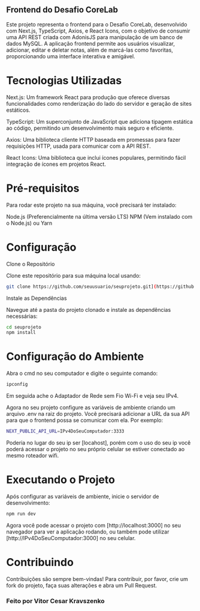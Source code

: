 ## Frontend do Desafio CoreLab

Este projeto representa o frontend para o Desafio CoreLab, desenvolvido com Next.js, TypeScript, Axios, e React Icons, com o objetivo de consumir uma API REST criada com AdonisJS para manipulação de um banco de dados MySQL. A aplicação frontend permite aos usuários visualizar, adicionar, editar e deletar notas, além de marcá-las como favoritas, proporcionando uma interface interativa e amigável.

# Tecnologias Utilizadas

Next.js: Um framework React para produção que oferece diversas funcionalidades como renderização do lado do servidor e geração de sites estáticos.

TypeScript: Um superconjunto de JavaScript que adiciona tipagem estática ao código, permitindo um desenvolvimento mais seguro e eficiente.

Axios: Uma biblioteca cliente HTTP baseada em promessas para fazer requisições HTTP, usada para comunicar com a API REST.

React Icons: Uma biblioteca que inclui ícones populares, permitindo fácil integração de ícones em projetos React.

# Pré-requisitos

Para rodar este projeto na sua máquina, você precisará ter instalado:

Node.js (Preferencialmente na última versão LTS)
NPM (Vem instalado com o Node.js) ou Yarn

# Configuração

Clone o Repositório

Clone este repositório para sua máquina local usando:

```bash
git clone https://github.com/seuusuario/seuprojeto.git](https://github.com/vitorkravs/web-challenge-corelab.git
```

Instale as Dependências

Navegue até a pasta do projeto clonado e instale as dependências necessárias:

```bash
cd seuprojeto
npm install
```

# Configuração do Ambiente

Abra o cmd no seu computador e digite o seguinte comando:

```bash
ipconfig
```

Em seguida ache o Adaptador de Rede sem Fio Wi-Fi e veja seu IPv4.

Agora no seu projeto configure as variáveis de ambiente criando um arquivo .env na raiz do projeto. Você precisará adicionar a URL da sua API para que o frontend possa se comunicar com ela. Por exemplo:

```bash
NEXT_PUBLIC_API_URL=IPv4DoSeuComputador:3333
```

Poderia no lugar do seu ip ser [locahost], porém com o uso do seu ip você poderá acessar o projeto no seu próprio celular se estiver conectado ao mesmo roteador wifi.

# Executando o Projeto

Após configurar as variáveis de ambiente, inicie o servidor de desenvolvimento:

```bash
npm run dev
```

Agora você pode acessar o projeto com [http://localhost:3000] no seu navegador para ver a aplicação rodando, ou também pode utilizar [http://IPv4DoSeuComputador:3000] no seu celular.

# Contribuindo

Contribuições são sempre bem-vindas! Para contribuir, por favor, crie um fork do projeto, faça suas alterações e abra um Pull Request.

### Feito por Vitor Cesar Kravszenko

